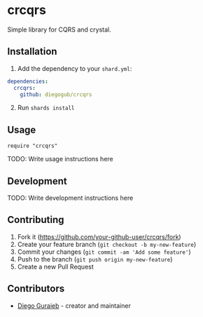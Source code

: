 # crcqrs

Simple library for CQRS and crystal.

## Installation

1. Add the dependency to your `shard.yml`:
```yaml
dependencies:
  crcqrs:
    github: diegogub/crcqrs
```
2. Run `shards install`

## Usage

```crystal
require "crcqrs"
```

TODO: Write usage instructions here

## Development

TODO: Write development instructions here

## Contributing

1. Fork it (<https://github.com/your-github-user/crcqrs/fork>)
2. Create your feature branch (`git checkout -b my-new-feature`)
3. Commit your changes (`git commit -am 'Add some feature'`)
4. Push to the branch (`git push origin my-new-feature`)
5. Create a new Pull Request

## Contributors

- [Diego Guraieb](https://github.com/your-github-user) - creator and maintainer
